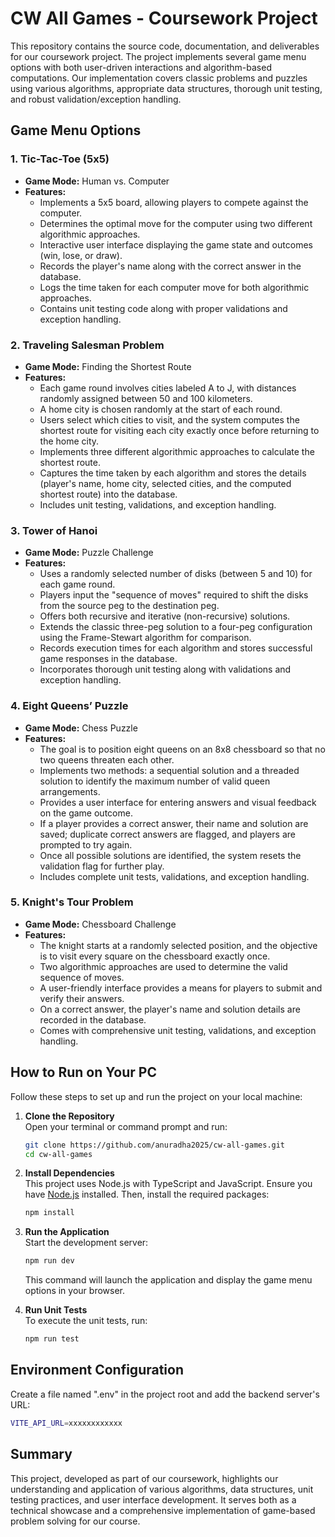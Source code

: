 # CW All Games - Coursework Project

This repository contains the source code, documentation, and deliverables for our coursework project. The project implements several game menu options with both user-driven interactions and algorithm-based computations. Our implementation covers classic problems and puzzles using various algorithms, appropriate data structures, thorough unit testing, and robust validation/exception handling.

## Game Menu Options

### 1. Tic-Tac-Toe (5x5)
- **Game Mode:** Human vs. Computer
- **Features:**
  - Implements a 5x5 board, allowing players to compete against the computer.
  - Determines the optimal move for the computer using two different algorithmic approaches.
  - Interactive user interface displaying the game state and outcomes (win, lose, or draw).
  - Records the player's name along with the correct answer in the database.
  - Logs the time taken for each computer move for both algorithmic approaches.
  - Contains unit testing code along with proper validations and exception handling.

### 2. Traveling Salesman Problem
- **Game Mode:** Finding the Shortest Route
- **Features:**
  - Each game round involves cities labeled A to J, with distances randomly assigned between 50 and 100 kilometers.
  - A home city is chosen randomly at the start of each round.
  - Users select which cities to visit, and the system computes the shortest route for visiting each city exactly once before returning to the home city.
  - Implements three different algorithmic approaches to calculate the shortest route.
  - Captures the time taken by each algorithm and stores the details (player's name, home city, selected cities, and the computed shortest route) into the database.
  - Includes unit testing, validations, and exception handling.

### 3. Tower of Hanoi
- **Game Mode:** Puzzle Challenge
- **Features:**
  - Uses a randomly selected number of disks (between 5 and 10) for each game round.
  - Players input the "sequence of moves" required to shift the disks from the source peg to the destination peg.
  - Offers both recursive and iterative (non-recursive) solutions.
  - Extends the classic three-peg solution to a four-peg configuration using the Frame-Stewart algorithm for comparison.
  - Records execution times for each algorithm and stores successful game responses in the database.
  - Incorporates thorough unit testing along with validations and exception handling.

### 4. Eight Queens’ Puzzle
- **Game Mode:** Chess Puzzle
- **Features:**
  - The goal is to position eight queens on an 8x8 chessboard so that no two queens threaten each other.
  - Implements two methods: a sequential solution and a threaded solution to identify the maximum number of valid queen arrangements.
  - Provides a user interface for entering answers and visual feedback on the game outcome.
  - If a player provides a correct answer, their name and solution are saved; duplicate correct answers are flagged, and players are prompted to try again.
  - Once all possible solutions are identified, the system resets the validation flag for further play.
  - Includes complete unit tests, validations, and exception handling.

### 5. Knight's Tour Problem
- **Game Mode:** Chessboard Challenge
- **Features:**
  - The knight starts at a randomly selected position, and the objective is to visit every square on the chessboard exactly once.
  - Two algorithmic approaches are used to determine the valid sequence of moves.
  - A user-friendly interface provides a means for players to submit and verify their answers.
  - On a correct answer, the player's name and solution details are recorded in the database.
  - Comes with comprehensive unit testing, validations, and exception handling.

## How to Run on Your PC

Follow these steps to set up and run the project on your local machine:

1. **Clone the Repository**  
   Open your terminal or command prompt and run:
   ```bash
   git clone https://github.com/anuradha2025/cw-all-games.git
   cd cw-all-games
   ```

2. **Install Dependencies**  
   This project uses Node.js with TypeScript and JavaScript. Ensure you have [Node.js](https://nodejs.org/) installed. Then, install the required packages:
   ```bash
   npm install
   ```

3. **Run the Application**  
   Start the development server:
   ```bash
   npm run dev
   ```
   This command will launch the application and display the game menu options in your browser.

4. **Run Unit Tests**  
   To execute the unit tests, run:
   ```bash
   npm run test
   ```

  ## Environment Configuration

Create a file named ".env" in the project root and add the backend server's URL:
```bash
VITE_API_URL=xxxxxxxxxxxx
```


## Summary

This project, developed as part of our coursework, highlights our understanding and application of various algorithms, data structures, unit testing practices, and user interface development. It serves both as a technical showcase and a comprehensive implementation of game-based problem solving for our course.
